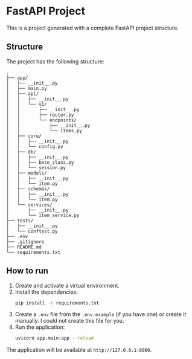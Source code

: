 # FastAPI Project

This is a project generated with a complete FastAPI project structure.

## Structure

The project has the following structure:

```
.
├── app/
│   ├── __init__.py
│   ├── main.py
│   ├── api/
│   │   ├── __init__.py
│   │   └── v1/
│   │       ├── __init__.py
│   │       ├── router.py
│   │       └── endpoints/
│   │           ├── __init__.py
│   │           └── items.py
│   ├── core/
│   │   ├── __init__.py
│   │   └── config.py
│   ├── db/
│   │   ├── __init__.py
│   │   ├── base_class.py̦
│   │   └── session.py
│   ├── models/
│   │   ├── __init__.py
│   │   └── item.py
│   ├── schemas/
│   │   ├── __init__.py
│   │   └── item.py
│   └── services/
│       ├── __init__.py
│       └── item_service.py
├── tests/
│   ├── __init__.py
│   └── conftest.py
├── .env
├── .gitignore
├── README.md
└── requirements.txt
```

## How to run

1.  Create and activate a virtual environment.
2.  Install the dependencies:
    ```bash
    pip install -r requirements.txt
    ```
3.  Create a `.env` file from the `.env.example` (if you have one) or create it manually. I could not create this file for you.
4.  Run the application:
    ```bash
    uvicorn app.main:app --reload
    ```

The application will be available at `http://127.0.0.1:8000`. 